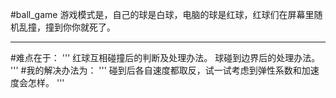 #ball_game
游戏模式是，自己的球是白球，电脑的球是红球，红球们在屏幕里随机乱撞，撞到你你就死了。
<hr>
#难点在于：
'''
红球互相碰撞后的判断及处理办法。
球碰到边界后的处理办法。
'''
#我的解决办法为：
'''
碰到后各自速度都取反，试一试考虑到弹性系数和加速度会怎样。
'''